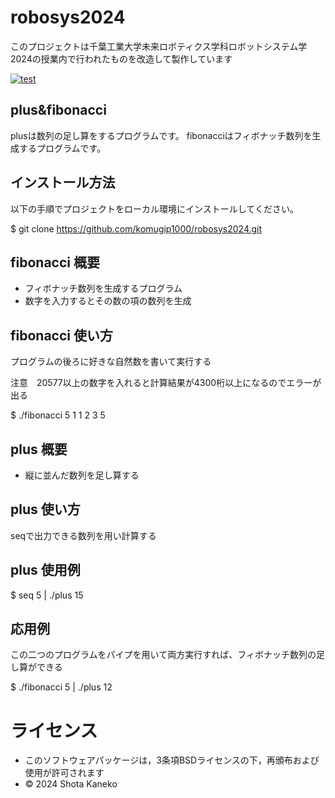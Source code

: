 # robosys2024

このプロジェクトは千葉工業大学未来ロボティクス学科ロボットシステム学2024の授業内で行われたものを改造して製作しています

[![test](https://github.com/shotakaneko/robosys2024/actions/workflows/test.yml/badge.svg)](https://github.com/shotakaneko/robosys2024/actions/workflows/test.yml)

## plus&fibonacci

plusは数列の足し算をするプログラムです。
fibonacciはフィボナッチ数列を生成するプログラムです。


## インストール方法

以下の手順でプロジェクトをローカル環境にインストールしてください。

$ git clone https://github.com/komugip1000/robosys2024.git


## fibonacci 概要

- フィボナッチ数列を生成するプログラム
- 数字を入力するとその数の項の数列を生成


## fibonacci 使い方

プログラムの後ろに好きな自然数を書いて実行する

注意　20577以上の数字を入れると計算結果が4300桁以上になるのでエラーが出る


$ ./fibonacci 5
1
1
2
3
5


## plus 概要

- 縦に並んだ数列を足し算する

 
## plus 使い方

seqで出力できる数列を用い計算する


## plus 使用例

$ seq 5 | ./plus
15


## 応用例

この二つのプログラムをパイプを用いて両方実行すれば、フィボナッチ数列の足し算ができる

$ ./fibonacci 5 | ./plus
12


# ライセンス
- このソフトウェアパッケージは，3条項BSDライセンスの下，再頒布および使用が許可されます
- © 2024 Shota Kaneko
